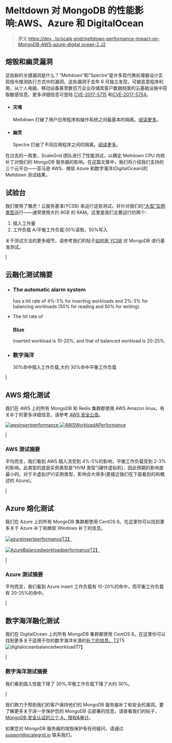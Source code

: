 # Meltdown 对 MongoDB 的性能影响:AWS、Azure 和 DigitalOcean

> 原文:[https://dev . to/scale grid/meltdown-performance-impact-on-MongoDB-AWS-azure-digital ocean-2 J2](https://dev.to/scalegrid/meltdown-performance-impact-on-mongodb-aws-azure--digitalocean-2j2)

## 熔毁和幽灵漏洞

这些新的关键漏洞是什么？“Meltdown”和“Spectre”是许多现代微处理器设计实现指令推测执行方式中的漏洞。这些漏洞于去年 6 月独立发现，可被恶意程序利用，从个人电脑、移动设备甚至数百万企业存储其客户数据档案的云基础设施中窃取敏感信息。更多详细信息可登陆 [CVE-2017-5715](https://access.redhat.com/security/cve/CVE-2017-5715) 和[CVE-2017-5754](https://access.redhat.com/security/cve/CVE-2017-5754)。

*   #### 灾难

    Meltdown 打破了用户应用程序和操作系统之间最基本的隔离。[阅读更多](https://meltdownattack.com/)。

*   #### 幽灵

    Spectre 打破了不同应用程序之间的隔离。[阅读更多](https://meltdownattack.com/)。

在过去的一周里，ScaleGrid 团队进行了性能测试，以确定 Meltdown CPU 内核补丁对我们的 MongoDB 服务器的影响。在这篇文章中，我们将介绍我们支持的三个云平台——亚马逊 AWS、微软 Azure 和数字海洋(DigitalOcean)的 Meltdown 测试结果。

## 试验台

我们使用了雅虎！云服务基准(YCSB) 来运行这些测试，并针对我们的[“大型”实例类型](https://scalegrid.io/pricing.html)运行——通常使用大约 8GB 的 RAM。这里是我们主要运行的两个:

1.  插入工作量
2.  工作负载 A/平衡工作负载:50%读取，50%写入

关于测试方法的更多细节，请参考我们的帖子[如何用 YCSB](https://scalegrid.io/blog/how-to-benchmark-mongodb-with-ycsb/) 对 MongoDB 进行基准测试。

| 

## 云融化测试摘要

*   ### The automatic alarm system

    has a hit rate of 4%-5% for inserting workloads and 2%-3% for balancing workloads (50% for reading and 50% for writing).
*   The hit rate of

    ### Blue

    inserted workload is 10-20%, and that of balanced workload is 20-25%.
*   ### 数字海洋

    30%命中插入工作负载,大约 30%命中平衡工作负载

 |

## AWS 熔化测试

我们在 AWS 上的所有 MongoDB 和 Redis 集群都使用 AWS Amazon linux。有关补丁的更多详细信息，请参考 [AWS 安全公告](https://aws.amazon.com/security/security-bulletins/AWS-2018-013/)。

[![awsinsertperformance](img/cb269217a53fe5bb7335389ea1857a87.png) ](https://scalegrid.io/blog/wp-content/uploads/2018/01/awsinsertperformance.jpg) [ ![AWSWorkloadAPerformance](img/0fa94d08cec4663f1a714781bdf7ee95.png) ](https://scalegrid.io/blog/wp-content/uploads/2018/01/AWSWorkloadAPerformance.jpg) 

| 

### AWS 测试摘要

平均而言，我们看到 AWS 插入流受到 4%-5%的影响，平衡工作负载受到 2-3%的影响。此类型的底层实例类型是“HVM 类型”(硬件虚拟机)，因此预期的影响是最小的。对于半虚拟(PV)实例类型，影响会大得多(更接近我们在下面看到的和概述的 Azure)。

 |

## Azure 熔化测试

我们在 Azure 上的所有 MongoDB 集群都使用 CentOS 6。在这里你可以找到更多关于 Azure 补丁和微软 Windows 补丁的信息。

[![azureinsertperformance](img/31cca2366b9c5bc7264cdaa49f7ad71a.png)T2】](https://scalegrid.io/blog/wp-content/uploads/2018/01/azureinsertperformance.jpg)

[![AzureBalancedworkloadperformance](img/538cc22776974df800d4af1264144414.png)T2】](https://scalegrid.io/blog/wp-content/uploads/2018/01/AzureBalancedworkloadperformance.jpg)

| 

### Azure 测试摘要

平均而言，我们看到 Azure insert 工作负载有 10-20%的命中，而平衡工作负载有 20-25%的命中。

 |

## 数字海洋融化测试

我们在 DigitalOcean 上的所有 MongoDB 集群都使用 CentOS 6。在这里你可以找到更多关于适用于你的数字海洋水滴的[补丁的信息。](https://www.digitalocean.com/community/tutorials/how-to-protect-your-server-against-the-meltdown-and-spectre-vulnerabilities)[T3](https://scalegrid.io/blog/wp-content/uploads/2018/01/digitaloceaninsertperformance.jpg)T5![digitaloceanbalancedworkload](img/983e63c6b14358429eedc169c92e7072.png)T7】

| 

### 数字海洋测试摘要

我们看到插入性能下降了 30%,平衡工作负载下降了大约 30%。

 |

我们致力于帮助我们的客户保持他们的 MongoDB 服务器补丁和安全的漏洞。要了解更多关于进一步保护您的 MongoDB 云部署的信息，请查看我们的帖子，[MongoDB 安全认证的三个 A，授权&审计](https://scalegrid.io/blog/the-three-as-of-mongodb-security-authentication-authorization-auditing/)。

如果您对 MongoDB 服务器的熔毁保护有任何疑问，请通过 [support@scalegrid.io](mailto:support@scalegrid.io) 联系我们。
